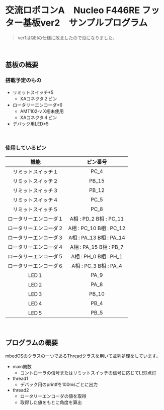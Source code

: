 # 交流ロボコンA　Nucleo F446RE フッター基板ver2　サンプルプログラム
> ver1はQEIの仕様に敗北したので没になりました。

<br>


## 基板の概要
### 搭載予定のもの
- リミットスイッチ*5
  - XAコネクタ２ピン
- ロータリーエンコーダ*6
  - AMT102-v X相未使用
  - XAコネクタ４ピン
- デバック用LED*5

<br>

### 使用しているピン
|機能|ピン番号|
| :--: | :--: |
|リミットスイッチ１|PC_4|
|リミットスイッチ２|PB_15|
|リミットスイッチ３|PB_12|
|リミットスイッチ４|PC_5|
|リミットスイッチ５|PC_8|
|ロータリーエンコーダ１|A相 : PD_2  B相 : PC_11|
|ロータリーエンコーダ２|A相 : PC_10 B相 : PC_12|
|ロータリーエンコーダ３|A相 : PA_13 B相 : PA_14|
|ロータリーエンコーダ４|A相 : PA_15 B相 : PB_7 |
|ロータリーエンコーダ５|A相 : PH_0  B相 : PH_1 |
|ロータリーエンコーダ６|A相 : PC_3  B相 : PA_4 |
|LED１|PA_9|
|LED２|PA_8|
|LED３|PB_10|
|LED４|PB_4|
|LED５|PB_5|

<br>

## プログラムの概要
mbedOSのクラスの一つである[Thread](https://os.mbed.com/docs/mbed-os/v6.15/apis/thread.html)クラスを用いて並列処理をしています。
- main関数
    - コントローラの信号またはリミットスイッチの信号に応じてLED点灯
- thread1
    - デバック用のprintfを100msごとに出力
- thread2
    - ロータリーエンコーダの値を取得
    - 取得した値をもとに角度を算出